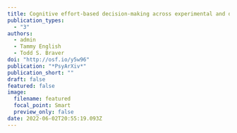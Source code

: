 ```yaml
---
title: Cognitive effort-based decision-making across experimental and daily life indices in younger and older adults
publication_types:
  - "3"
authors:
  - admin
  - Tammy English
  - Todd S. Braver
doi: "http://osf.io/y5w96"
publication: "*PsyArXiv*"
publication_short: ""
draft: false
featured: false
image:
  filename: featured
  focal_point: Smart
  preview_only: false
date: 2022-06-02T20:55:19.093Z
---
```

